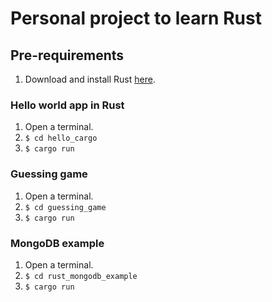 # Personal project to learn Rust

## Pre-requirements
1. Download and install Rust [here](https://www.rust-lang.org/tools/install).

### Hello world app in Rust
1. Open a terminal.
2. ``$ cd hello_cargo``
3. ``$ cargo run``


### Guessing game
1. Open a terminal.
2. ``$ cd guessing_game``
3. ``$ cargo run``


### MongoDB example
1. Open a terminal.
2. ``$ cd rust_mongodb_example``
3. ``$ cargo run``

